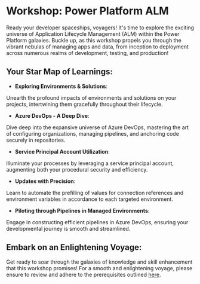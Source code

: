 # Workshop: Power Platform ALM

Ready your developer spaceships, voyagers! It's time to explore the exciting universe of Application Lifecycle Management (ALM) within the Power Platform galaxies. Buckle up, as this workshop propels you through the vibrant nebulas of managing apps and data, from inception to deployment across numerous realms of development, testing, and production!

## Your Star Map of Learnings:

- **Exploring Environments & Solutions**:

Unearth the profound impacts of environments and solutions on your projects, intertwining them gracefully throughout their lifecycle.

- **Azure DevOps - A Deep Dive**:

Dive deep into the expansive universe of Azure DevOps, mastering the art of configuring organizations, managing pipelines, and anchoring code securely in repositories.

- **Service Principal Account Utilization**:

Illuminate your processes by leveraging a service principal account, augmenting both your procedural security and efficiency.

- **Updates with Precision**:

Learn to automate the prefilling of values for connection references and environment variables in accordance to each targeted environment.

- **Piloting through Pipelines in Managed Environments**:

Engage in constructing efficient pipelines in Azure DevOps, ensuring your developmental journey is smooth and streamlined.


## Embark on an Enlightening Voyage:

Get ready to soar through the galaxies of knowledge and skill enhancement that this workshop promises! For a smooth and enlightening voyage, please ensure to review and adhere to the prerequisites outlined [here](https://github.com/Katerina-Chernevskaya/alm-space-explorer/blob/main/CheckPrerequisites.md).
